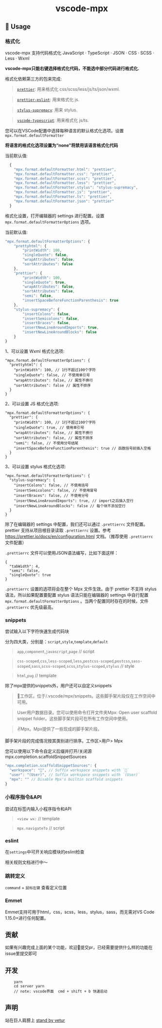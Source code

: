 <p>
  <h1 align="center">vscode-mpx</h1>
</p>

## 📖 Usage

### 格式化

vscode-mpx 支持代码格式化 JavaScript · TypeScript · JSON · CSS · SCSS · Less · Wxml  

**vscode-mpx只能右键选择格式化代码，不能选中部分代码进行格式化.**

格式化依赖第三方的包来完成:

> [`prettier`](https://github.com/prettier/prettier): 用来格式化 css/scss/less/js/ts/json/wxml.

> [`prettier-eslint`](https://github.com/prettier/prettier-eslint): 用来格式化 js.

> [`stylus-supremacy`](https://github.com/ThisIsManta/stylus-supremacy): 用来 stylus.

> [`vscode-typescript`](https://github.com/Microsoft/TypeScript): 用来格式化 js/ts. 

您可以在VSCode配置中选择每种语言的默认格式化选项。设置 `mpx.format.defaultFormatter`

**将语言的格式化选项设置为“none”将禁用该语言格式化代码**

当前默认值:

```js
  {
    "mpx.format.defaultFormatter.html": "prettier",
    "mpx.format.defaultFormatter.css": "prettier",
    "mpx.format.defaultFormatter.scss": "prettier",
    "mpx.format.defaultFormatter.less": "prettier",
    "mpx.format.defaultFormatter.stylus": "stylus-supremacy",
    "mpx.format.defaultFormatter.js": "prettier",
    "mpx.format.defaultFormatter.ts": "prettier",
    "mpx.format.defaultFormatter.json": "prettier"
  }
```
格式化设置，打开编辑器的 settings 进行配置。设置 `mpx.format.defaultFormatterOptions` 选项。

当前默认值:

```js
"mpx.format.defaultFormatterOptions": {
    "prettyhtml": {
        "printWidth": 100,
        "singleQuote": false,
        "wrapAttributes": false,
        "sortAttributes": false
    },
    "prettier": {
        "printWidth": 100,
        "singleQuote": true,
        "wrapAttributes": false,
        "sortAttributes": false,
        "semi": false,
        "insertSpaceBeforeFunctionParenthesis": true
    },
    "stylus-supremacy": {
        "insertColons": false,
        "insertSemicolons": false,
        "insertBraces": false,
        "insertNewLineAroundImports": true,
        "insertNewLineAroundBlocks": false
    }
}
```

1、可以设置 Wxml 格式化选项:
```
"mpx.format.defaultFormatterOptions": {
  "prettyhtml": {
    "printWidth": 100, // 1行不超过100个字符
    "singleQuote": false, // 不使用单引号
    "wrapAttributes": false, // 属性不换行
    "sortAttributes": false // 属性不排序
  }
}
```

2、可以设置 JS 格式化选项:
```
"mpx.format.defaultFormatterOptions": {
  "prettier": {
    "printWidth": 100, // 1行不超过100个字符
    "singleQuote": true, // 使用单引号
    "wrapAttributes": false, // 属性不换行
    "sortAttributes": false, // 属性不排序
    "semi": false, // 不使用分号结尾
    "insertSpaceBeforeFunctionParenthesis": true // 函数括号前插入空格
  }
}
```

3、可以设置 stylus 格式化选项:
```
"mpx.format.defaultFormatterOptions": {
  "stylus-supremacy": {
    "insertColons": false, // 不使用括号
    "insertSemicolons": false, // 不使用冒号
    "insertBraces": false, // 不使用分号
    "insertNewLineAroundImports": true, // import之后插入空行
    "insertNewLineAroundBlocks": false // 每个块不添加空行
  }
}
```
除了在编辑器的 settings 中配置，我们还可以通过 `.prettierrc` 文件配置。prettier 支持从项目根目录读取 `.prettierrc` 设置。参考 https://prettier.io/docs/en/configuration.html 文档。（推荐使用 `.prettierrc` 文件配置）

`.prettierrc` 文件可以使用JSON语法编写，比如下面这样：

```
{
  "tabWidth": 4,
  "semi": false,
  "singleQuote": true
}
```
`.prettierrc` 设置的选项将会在整个 Mpx 文件生效。由于 prettier 不支持 stylus 语法，所以如果配置要配置 stylus 语法只能在编辑器的 settings 中自行配置 `mpx.format.defaultFormatterOptions` 。当两个配置同时存在的时候，文件 `.prettierrc` 优先级最高。


### snippets
尝试输入以下字符快速生成代码块

分为四大类，分别是：`script`,`style`,`template`,`default`
>`app`,`component`,`javascript`,`page` // script

>`css-scoped`,`css`,`less-scoped`,`less`,`postcss-scoped`,`postcss`,`sass-scoped`,`sass`,`scss-scoped`,`scss`,`stylus-scoped`,`stylus` // style

>`html`,`pug` // template

除了mpx提供的snippets外，用户还可以自定义snippets

>💼工作区。位于<WORKSPACE>/.vscode/mpx/snippets。这些脚手架片段仅在工作空间中可用。

>User️用户数据目录。您可以使用命令打开文件夹Mpx: Open user scaffold snippet folder。这些脚手架片段可在所有工作空间中使用。

>✌Mpx。Mpx提供了一些现成的脚手架片段。

脚手架片段的完成情况按其类别进行排序。工作区>用户> Mpx

您可以使用以下命令自定义后缀并打开/关闭源mpx.completion.scaffoldSnippetSources

```js
"mpx.completion.scaffoldSnippetSources": {
  "workspace": "💼", // Suffix workspace snippets with `💼`
  "user": "(️User)", // Suffix workspace snippets with `(User)`
  "mpx": "" // Disable Mpx's builtin scaffold snippets
}
```
### 小程序指令&API
尝试在标签内输入小程序指令和API
> `<view wx:` // template

> `mpx.navigateTo` // script
### eslint

在`settings`中可开关响应模块的eslint检查

相关规则文档进行中～

### 跳转定义

`command` + `鼠标左键` 查看定义位置

### Emmet

Emmet支持可用于html，css，scss，less，stylus，sass，而无需对VS Code 1.15.0+进行任何配置。

## 贡献
如果有兴趣完成上面的某个功能，欢迎👏提交pr，已经需要提供什么样的功能在issue里提交即可

## 开发

```shell
    yarn
    cd server yarn
    // note: vscode界面  cmd + shift + b 快速启动
```

## 声明

站在巨人肩膀上
[stand by vetur](https://github.com/vuejs/vetur)
